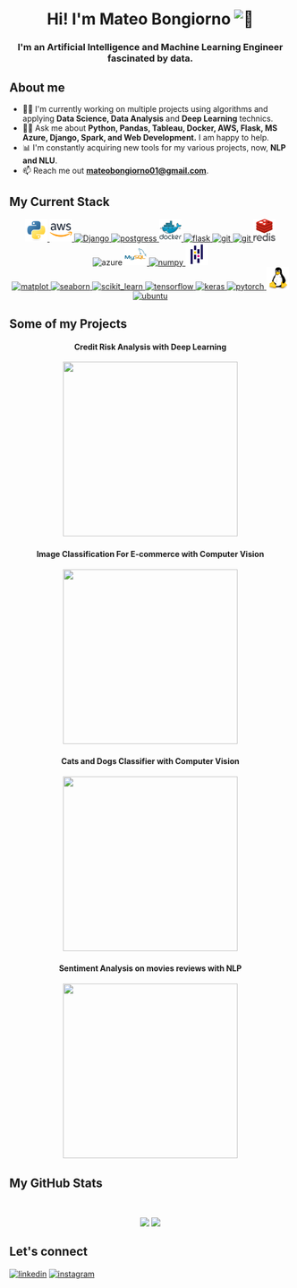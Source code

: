 <h1 align="center"> 
  Hi! I'm Mateo Bongiorno
<picture>
  <source srcset="https://fonts.gstatic.com/s/e/notoemoji/latest/1f44b_1f3fb/512.webp" type="image/webp">
  <img src="https://fonts.gstatic.com/s/e/notoemoji/latest/1f44b_1f3fb/512.gif" alt="👋" width="32" height="32">
</picture>
  </h1>

<h3 align="center">I'm an Artificial Intelligence and Machine Learning Engineer fascinated by data.</h3>

**<h2 align="left">About me</h2>**
- 🧑‍💻 I'm currently working on multiple projects using algorithms and applying **Data Science, Data Analysis** and **Deep Learning** technics. 
- 🧞‍♂️ Ask me about **Python, Pandas, Tableau, Docker, AWS, Flask, MS Azure, Django, Spark, and Web Development.** I am happy to help.
- 📊 I'm constantly acquiring new tools for my various projects, now, **NLP and NLU**.
- 📫 Reach me out **mateobongiorno01@gmail.com**.

**<h2 align="left"> My Current Stack</h2>**
<p align="center"> <a href="https://www.python.org" target="_blank" rel="noreferrer"> <img src="https://raw.githubusercontent.com/devicons/devicon/master/icons/python/python-original.svg" alt="python" width="40" height="40"/> </a> <a href="https://aws.amazon.com" target="_blank" rel="noreferrer"> <img src="https://raw.githubusercontent.com/devicons/devicon/master/icons/amazonwebservices/amazonwebservices-original-wordmark.svg" alt="aws" width="40" height="40"/> <img height="40" src="https://www.vectorlogo.zone/logos/djangoproject/djangoproject-icon.svg" alt="Django"> <img height="40" src="https://www.vectorlogo.zone/logos/sqlite/sqlite-icon.svg" alt="postgress"> </a> <a href="https://www.docker.com/" target="_blank" rel="noreferrer"> <img src="https://raw.githubusercontent.com/devicons/devicon/master/icons/docker/docker-original-wordmark.svg" alt="docker" width="40" height="40"/> </a> <a href="https://flask.palletsprojects.com/" target="_blank" rel="noreferrer"> <img src="https://www.vectorlogo.zone/logos/pocoo_flask/pocoo_flask-icon.svg" alt="flask" width="40" height="40"/> </a> <a href="https://fastapi.tiangolo.com/" target="_blank" rel="noreferrer"> <img src="https://cdn.worldvectorlogo.com/logos/fastapi-1.svg" alt="git" width="40" height="40"/> </a> <a href="https://git-scm.com/" target="_blank" rel="noreferrer"> <img src="https://www.vectorlogo.zone/logos/git-scm/git-scm-icon.svg" alt="git" width="40" height="40"/> </a> <a href="https://redis.io" target="_blank" rel="noreferrer"> <img src="https://raw.githubusercontent.com/devicons/devicon/master/icons/redis/redis-original-wordmark.svg" alt="redis" width="40" height="40"/> </a> <img href="https://www.azure.microsoft.com/" height="40" src="https://www.vectorlogo.zone/logos/microsoft_azure/microsoft_azure-icon.svg" alt="azure"> </a> <a href="https://www.docker.com/" target="_blank" rel="noreferrer"> <a href="https://www.mysql.com/" target="_blank" rel="noreferrer"> <img src="https://raw.githubusercontent.com/devicons/devicon/master/icons/mysql/mysql-original-wordmark.svg" alt="mysql" width="40" height="40"/> </a> <a href="https://numpy.org/" target="_blank" rel="noreferrer"> <img src="https://numpy.org/images/logo.svg" alt="numpy" width="40" height="40"/> </a> <a href="https://pandas.pydata.org/" target="_blank" rel="noreferrer"> <img src="https://raw.githubusercontent.com/devicons/devicon/2ae2a900d2f041da66e950e4d48052658d850630/icons/pandas/pandas-original.svg" alt="pandas" width="40" height="40"/> </a> <a href="https://matplotlib.org/" target="_blank" rel="noreferrer"> <br> <img src= "https://upload.wikimedia.org/wikipedia/commons/thumb/0/01/Created_with_Matplotlib-logo.svg/2048px-Created_with_Matplotlib-logo.svg.png" alt="matplot" width="40" height="40"/> </a> <a href="https://seaborn.pydata.org/" target="_blank" rel="noreferrer"> <img src="https://seaborn.pydata.org/_images/logo-tall-lightbg.svg" alt="seaborn" width="40" height="40"/> </a> <a href="https://scikit-learn.org/" target="_blank" rel="noreferrer"> <img src="https://upload.wikimedia.org/wikipedia/commons/0/05/Scikit_learn_logo_small.svg" alt="scikit_learn" width="40" height="40"/> </a> <a href="https://www.tensorflow.org" target="_blank" rel="noreferrer"> <img src="https://www.vectorlogo.zone/logos/tensorflow/tensorflow-icon.svg" alt="tensorflow" width="40" height="40"/> </a> <a href="https://keras.io/" target="_blank" rel="noreferrer"> <img src="https://github.com/valohai/ml-logos/blob/master/keras.svg" alt="keras" width="40" height="40"/> </a> <a href="https://pytorch.org/" target="_blank" rel="noreferrer"> <img src="https://www.vectorlogo.zone/logos/pytorch/pytorch-icon.svg" alt="pytorch" width="40" height="40"/> </a> <a href="https://www.linux.org/" target="_blank" rel="noreferrer"> <img src="https://raw.githubusercontent.com/devicons/devicon/master/icons/linux/linux-original.svg" alt="linux" width="40" height="40"/> </a> <a href="https://ubuntu.com/" target="_blank" rel="noreferrer"> <img src="https://brandslogos.com/wp-content/uploads/images/large/ubuntu-logo.png" alt="ubuntu" width="40" height="40"/> </a> </p>

**<h2 align="left">Some of my Projects</h2>**

<p align="center">
  <h4 align="center">Credit Risk Analysis with Deep Learning</h4>
  <div align="center">
  <a href="https://github.com/mateobongiorno/Credit_Risk_Analysis">
  <img src="https://user-images.githubusercontent.com/105605827/228102759-fa3db277-d911-4784-9dfa-efc3bf3180ee.jpg" width=312 height=312/>
  </a>
  </div>

  <h4 align="center">Image Classification For E-commerce with Computer Vision</h4>
  <div align="center">
  <a href="https://github.com/mateobongiorno/Image-Classification-For-E-commerce">
  <img src="https://github-production-user-asset-6210df.s3.amazonaws.com/105605827/253682000-92b680da-e789-420d-b9c5-aae12c3e6aa0.jpg" width=312 height=312/>
  </a>
  </div>

  <h4 align="center">Cats and Dogs Classifier with Computer Vision</h4>
  <div align="center">
  <a href="https://github.com/mateobongiorno/Cat_and_Dog_Image_Classifier">
  <img src="https://user-images.githubusercontent.com/105605827/228103008-0af377ad-031c-482b-9cd8-40e2bc0a0ac2.jpg" width=312 height=312/>
  </a>
  </div>

  <h4 align="center">Sentiment Analysis on movies reviews with NLP</h4>
  <div align="center">
  <a href="https://github.com/mateobongiorno/Sentiment-Analysis-on-movies-reviews-with-NLP">
  <img src="https://github.com/mateobongiorno/mateobongiorno/assets/105605827/7198ab8f-fd11-4eb4-9f1e-38e12c34b112" width=312 height=312/>
  </a>
  </div>

**<h2 align="left">My GitHub Stats</h2>**<br>
<p align="center">
<img height="170em" src="https://github-readme-stats.vercel.app/api?username=mateobongiorno&show_icons=true&hide_border=true&&include_all_commits=true" />
<img height="170em" src="https://github-readme-stats.vercel.app/api/top-langs/?username=mateobongiorno&show_icons=true&hide_border=true&layout=compact&langs_count=18"/>
</p>

**<h2 align="left">Let's connect</h2>**
<p align="left">
<a href="https://linkedin.com/in/mateobongiorno" target="blank"><img align="center" src="https://raw.githubusercontent.com/rahuldkjain/github-profile-readme-generator/master/src/images/icons/Social/linked-in-alt.svg" alt="linkedin" height="30" width="40" /></a>
<a href="https://instagram.com/mmbongiorno" target="blank"><img align="center" src="https://raw.githubusercontent.com/rahuldkjain/github-profile-readme-generator/master/src/images/icons/Social/instagram.svg" alt="instagram" height="30" width="40" /></a>
</p>
